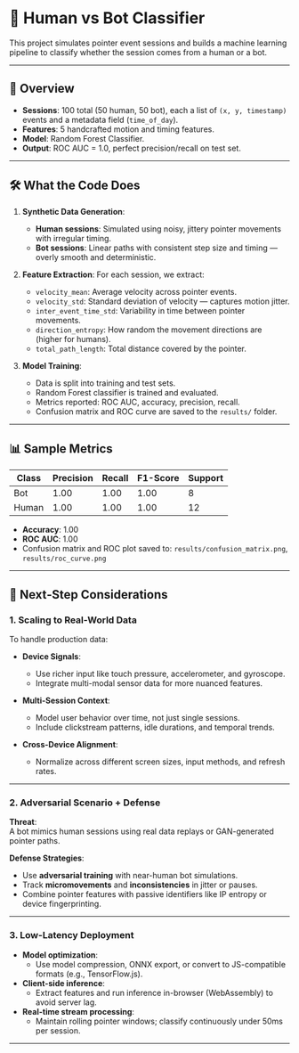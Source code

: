 # 🧠 Human vs Bot Classifier

This project simulates pointer event sessions and builds a machine learning pipeline to classify whether the session comes from a human or a bot.

---

## 🧪 Overview

- **Sessions**: 100 total (50 human, 50 bot), each a list of `(x, y, timestamp)` events and a metadata field (`time_of_day`).
- **Features**: 5 handcrafted motion and timing features.
- **Model**: Random Forest Classifier.
- **Output**: ROC AUC = 1.0, perfect precision/recall on test set.

---

## 🛠️ What the Code Does

1. **Synthetic Data Generation**:
    - **Human sessions**: Simulated using noisy, jittery pointer movements with irregular timing.
    - **Bot sessions**: Linear paths with consistent step size and timing — overly smooth and deterministic.

2. **Feature Extraction**:
    For each session, we extract:
    - `velocity_mean`: Average velocity across pointer events.
    - `velocity_std`: Standard deviation of velocity — captures motion jitter.
    - `inter_event_time_std`: Variability in time between pointer movements.
    - `direction_entropy`: How random the movement directions are (higher for humans).
    - `total_path_length`: Total distance covered by the pointer.

3. **Model Training**:
    - Data is split into training and test sets.
    - Random Forest classifier is trained and evaluated.
    - Metrics reported: ROC AUC, accuracy, precision, recall.
    - Confusion matrix and ROC curve are saved to the `results/` folder.

---

## 📊 Sample Metrics

| Class | Precision | Recall | F1-Score | Support |
|-------|-----------|--------|----------|---------|
| Bot   | 1.00      | 1.00   | 1.00     | 8       |
| Human | 1.00      | 1.00   | 1.00     | 12      |

- **Accuracy**: 1.00  
- **ROC AUC**: 1.00  
- Confusion matrix and ROC plot saved to: `results/confusion_matrix.png`, `results/roc_curve.png`

---

## 🚀 Next‑Step Considerations

### 1. Scaling to Real-World Data

To handle production data:

- **Device Signals**:
  - Use richer input like touch pressure, accelerometer, and gyroscope.
  - Integrate multi-modal sensor data for more nuanced features.

- **Multi-Session Context**:
  - Model user behavior over time, not just single sessions.
  - Include clickstream patterns, idle durations, and temporal trends.

- **Cross-Device Alignment**:
  - Normalize across different screen sizes, input methods, and refresh rates.

---

### 2. Adversarial Scenario + Defense

**Threat**:  
A bot mimics human sessions using real data replays or GAN-generated pointer paths.

**Defense Strategies**:
- Use **adversarial training** with near-human bot simulations.
- Track **micromovements** and **inconsistencies** in jitter or pauses.
- Combine pointer features with passive identifiers like IP entropy or device fingerprinting.

---

### 3. Low-Latency Deployment

- **Model optimization**:
  - Use model compression, ONNX export, or convert to JS-compatible formats (e.g., TensorFlow.js).
- **Client-side inference**:
  - Extract features and run inference in-browser (WebAssembly) to avoid server lag.
- **Real-time stream processing**:
  - Maintain rolling pointer windows; classify continuously under 50ms per session.

---
